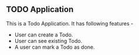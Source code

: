 ## TODO Application
This is a Todo Application.
It has following features -
- User can create a Todo.
- User can see existing Todo.
- A user can mark a Todo as done.
